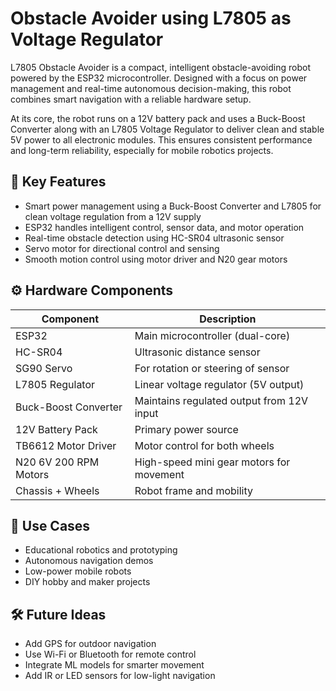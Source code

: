 
# Obstacle Avoider using L7805 as Voltage Regulator

L7805 Obstacle Avoider is a compact, intelligent obstacle-avoiding robot powered by the ESP32 microcontroller. Designed with a focus on power management and real-time autonomous decision-making, this robot combines smart navigation with a reliable hardware setup.

At its core, the robot runs on a 12V battery pack and uses a Buck-Boost Converter along with an L7805 Voltage Regulator to deliver clean and stable 5V power to all electronic modules. This ensures consistent performance and long-term reliability, especially for mobile robotics projects.



## 🔧 Key Features

* Smart power management using a Buck-Boost Converter and L7805 for clean voltage regulation from a 12V supply
* ESP32 handles intelligent control, sensor data, and motor operation
* Real-time obstacle detection using HC-SR04 ultrasonic sensor
* Servo motor for directional control and sensing
* Smooth motion control using motor driver and N20 gear motors



## ⚙️ Hardware Components

| Component             | Description                               |
| --------------------- | ----------------------------------------- |
| ESP32                 | Main microcontroller (dual-core)          |
| HC-SR04               | Ultrasonic distance sensor                |
| SG90 Servo            | For rotation or steering of sensor        |
| L7805 Regulator       | Linear voltage regulator (5V output)      |
| Buck-Boost Converter  | Maintains regulated output from 12V input |
| 12V Battery Pack      | Primary power source                      |
| TB6612 Motor Driver   | Motor control for both wheels             |
| N20 6V 200 RPM Motors | High-speed mini gear motors for movement  |
| Chassis + Wheels      | Robot frame and mobility                  |



## 🧪 Use Cases

* Educational robotics and prototyping
* Autonomous navigation demos
* Low-power mobile robots
* DIY hobby and maker projects



## 🛠 Future Ideas

* Add GPS for outdoor navigation
* Use Wi-Fi or Bluetooth for remote control
* Integrate ML models for smarter movement
* Add IR or LED sensors for low-light navigation

